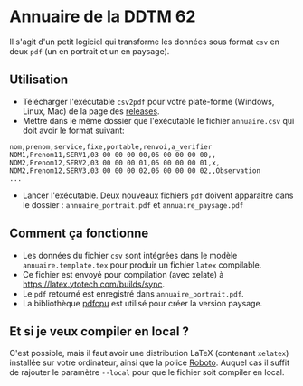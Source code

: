 # Annuaire de la DDTM 62

Il s'agit d'un petit logiciel qui transforme les données sous format `csv` en deux `pdf` (un en portrait et un en paysage).

## Utilisation

- Télécharger l'exécutable `csv2pdf` pour votre plate-forme (Windows, Linux, Mac) de la page des [releases](https://github.com/ddtm62/annuaire/releases).
- Mettre dans le même dossier que l'exécutable le fichier `annuaire.csv` qui doit avoir le format suivant:

```csv
nom,prenom,service,fixe,portable,renvoi,a_verifier
NOM1,Prenom11,SERV1,03 00 00 00 00,06 00 00 00 00,,
NOM2,Prenom12,SERV2,03 00 00 00 01,06 00 00 00 01,x,
NOM2,Prenom12,SERV3,03 00 00 00 02,06 00 00 00 02,,Observation
...
```

- Lancer l'exécutable. Deux nouveaux fichiers `pdf` doivent apparaître dans le dossier : `annuaire_portrait.pdf` et `annuaire_paysage.pdf`

## Comment ça fonctionne

- Les données du fichier `csv` sont intégrées dans le modèle `annuaire.template.tex` pour produir un fichier `latex` compilable.
- Ce fichier est envoyé pour compilation (avec xelate) à https://latex.ytotech.com/builds/sync.
- Le `pdf` retourné est enregistré dans `annuaire_portrait.pdf`.
- La bibliothèque [pdfcpu](https://github.com/pdfcpu/pdfcpu) est utilisé pour créer la version paysage.

## Et si je veux compiler en local ?

C'est possible, mais il faut avoir une distribution LaTeX (contenant `xelatex`) installée sur votre ordinateur, ainsi que la police [Roboto](https://fonts.google.com/specimen/Roboto). Auquel cas il suffit de rajouter le paramètre `--local` pour que le fichier soit compiler en local.
